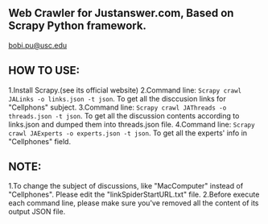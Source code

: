 Web Crawler for Justanswer.com, Based on Scrapy Python framework.
-----------------------------------------------------------------

bobi.pu@usc.edu


HOW TO USE:
-----------

1.Install Scrapy.(see its official website)
2.Command line: `Scrapy crawl JALinks -o links.json -t json`. To get all the disccusion links for "Cellphons" subject.
3.Command line: `Scrapy crawl JAThreads -o threads.json -t json`. To get all the discussion contents according to links.json and dumped them into threads.json file.
4.Command line: `Scrapy crawl JAExperts -o experts.json -t json`. To get all the experts' info in "Cellphones" field.

NOTE:
-----

1.To change the subject of discussions, like "MacComputer" instead of "Cellphones". Please edit the "linkSpiderStartURL.txt" file.
2.Before execute each command line, please make sure you've removed all the content of its output JSON file. 
